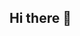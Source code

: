 ## Hi there 👋

<!--
**kimtaeyoon0419/kimtaeyoon0419** is a ✨ _special_ ✨ repository because its `README.md` (this file) appears on your GitHub profile.

Here are some ideas to get you started:
<img src="https://img.shields.io/badge/gitlab-%23FCA121.svg?&style=for-the-badge&logo=gitlab&logoColor=black" />
